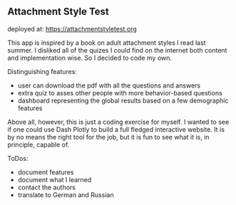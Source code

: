 ## Attachment Style Test

deployed at: https://attachmentstyletest.org

This app is inspired by a book on adult attachment styles I read last summer.
I disliked all of the quizes I could find on the internet both content and implementation
wise. So I decided to code my own.

Distinguishing features:
- user can download the pdf with all the questions and answers
- extra quiz to asses other people with more behavior-based questions
- dashboard representing the global results based on a few demographic features

Above all, however, this is just a coding exercise for myself. I wanted to see if one
could use Dash Plotly to build a full fledged interactive website. It is by no means 
the right tool for the job, but it is fun to see what it is, in principle, capable of.

ToDos:
- document features
- document what I learned
- contact the authors
- translate to German and Russian
